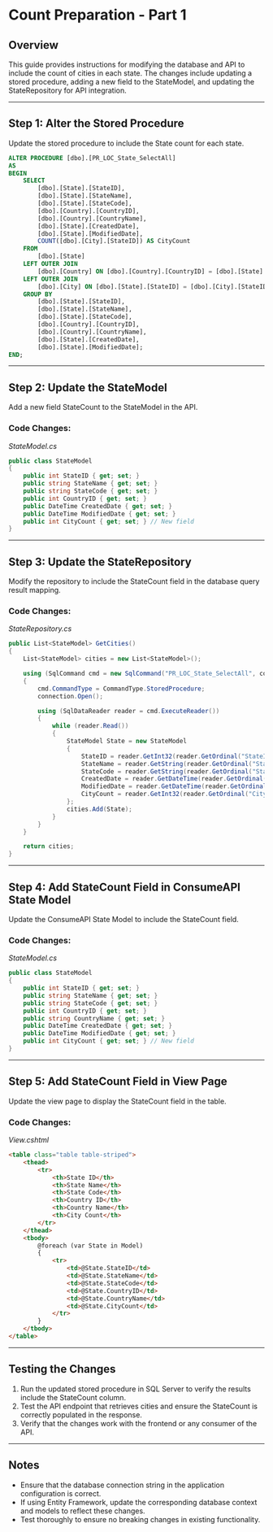 # Count Preparation - Part 1

## Overview
This guide provides instructions for modifying the database and API to include the count of cities in each state. The changes include updating a stored procedure, adding a new field to the StateModel, and updating the StateRepository for API integration.

---

## Step 1: Alter the Stored Procedure
Update the stored procedure to include the State count for each state.

```sql
ALTER PROCEDURE [dbo].[PR_LOC_State_SelectAll]
AS
BEGIN
    SELECT
        [dbo].[State].[StateID],
        [dbo].[State].[StateName],
        [dbo].[State].[StateCode],
        [dbo].[Country].[CountryID],
        [dbo].[Country].[CountryName],
        [dbo].[State].[CreatedDate],
        [dbo].[State].[ModifiedDate],
        COUNT([dbo].[City].[StateID]) AS CityCount
    FROM
        [dbo].[State]
    LEFT OUTER JOIN
        [dbo].[Country] ON [dbo].[Country].[CountryID] = [dbo].[State].[CountryID]
    LEFT OUTER JOIN
        [dbo].[City] ON [dbo].[State].[StateID] = [dbo].[City].[StateID]
    GROUP BY
        [dbo].[State].[StateID],
        [dbo].[State].[StateName],
        [dbo].[State].[StateCode],
        [dbo].[Country].[CountryID],
        [dbo].[Country].[CountryName],
        [dbo].[State].[CreatedDate],
        [dbo].[State].[ModifiedDate];
END;
```

---

## Step 2: Update the StateModel
Add a new field StateCount to the StateModel in the API.

### Code Changes:
*StateModel.cs*
```csharp
public class StateModel
{
    public int StateID { get; set; }
    public string StateName { get; set; }
    public string StateCode { get; set; }
    public int CountryID { get; set; }
    public DateTime CreatedDate { get; set; }
    public DateTime ModifiedDate { get; set; }
    public int CityCount { get; set; } // New field
}
```

---

## Step 3: Update the StateRepository
Modify the repository to include the StateCount field in the database query result mapping.

### Code Changes:
*StateRepository.cs*
```csharp
public List<StateModel> GetCities()
{
    List<StateModel> cities = new List<StateModel>();

    using (SqlCommand cmd = new SqlCommand("PR_LOC_State_SelectAll", connection))
    {
        cmd.CommandType = CommandType.StoredProcedure;
        connection.Open();

        using (SqlDataReader reader = cmd.ExecuteReader())
        {
            while (reader.Read())
            {
                StateModel State = new StateModel
                {
                    StateID = reader.GetInt32(reader.GetOrdinal("StateID")),
                    StateName = reader.GetString(reader.GetOrdinal("StateName")),
                    StateCode = reader.GetString(reader.GetOrdinal("StateCode")),
                    CreatedDate = reader.GetDateTime(reader.GetOrdinal("CreatedDate")),
                    ModifiedDate = reader.GetDateTime(reader.GetOrdinal("ModifiedDate")),
                    CityCount = reader.GetInt32(reader.GetOrdinal("CityCount")) // Mapping StateCount
                };
                cities.Add(State);
            }
        }
    }

    return cities;
}
```

---

## Step 4: Add StateCount Field in ConsumeAPI State Model
Update the ConsumeAPI State Model to include the StateCount field.

### Code Changes:
*StateModel.cs*
```csharp
public class StateModel
{
    public int StateID { get; set; }
    public string StateName { get; set; }
    public string StateCode { get; set; }
    public int CountryID { get; set; }
    public string CountryName { get; set; }
    public DateTime CreatedDate { get; set; }
    public DateTime ModifiedDate { get; set; }
    public int CityCount { get; set; } // New field
}
```

---

## Step 5: Add StateCount Field in View Page
Update the view page to display the StateCount field in the table.

### Code Changes:
*View.cshtml*
```html
<table class="table table-striped">
    <thead>
        <tr>
            <th>State ID</th>
            <th>State Name</th>
            <th>State Code</th>
            <th>Country ID</th>
            <th>Country Name</th>
            <th>City Count</th>
        </tr>
    </thead>
    <tbody>
        @foreach (var State in Model)
        {
            <tr>
                <td>@State.StateID</td>
                <td>@State.StateName</td>
                <td>@State.StateCode</td>
                <td>@State.CountryID</td>
                <td>@State.CountryName</td>
                <td>@State.CityCount</td>
            </tr>
        }
    </tbody>
</table>
```

---

## Testing the Changes
1. Run the updated stored procedure in SQL Server to verify the results include the StateCount column.
2. Test the API endpoint that retrieves cities and ensure the StateCount is correctly populated in the response.
3. Verify that the changes work with the frontend or any consumer of the API.

---

## Notes
- Ensure that the database connection string in the application configuration is correct.
- If using Entity Framework, update the corresponding database context and models to reflect these changes.
- Test thoroughly to ensure no breaking changes in existing functionality.
